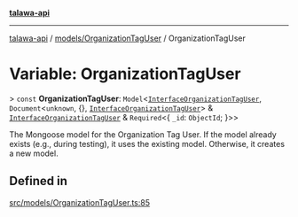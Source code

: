 [**talawa-api**](../../../README.md)

***

[talawa-api](../../../modules.md) / [models/OrganizationTagUser](../README.md) / OrganizationTagUser

# Variable: OrganizationTagUser

\> `const` **OrganizationTagUser**: `Model`\<[`InterfaceOrganizationTagUser`](../interfaces/InterfaceOrganizationTagUser.md), `Document`\<`unknown`, \{\}, [`InterfaceOrganizationTagUser`](../interfaces/InterfaceOrganizationTagUser.md)\> & [`InterfaceOrganizationTagUser`](../interfaces/InterfaceOrganizationTagUser.md) & `Required`\<\{ `_id`: `ObjectId`; \}\>\>

The Mongoose model for the Organization Tag User.
If the model already exists (e.g., during testing), it uses the existing model.
Otherwise, it creates a new model.

## Defined in

[src/models/OrganizationTagUser.ts:85](https://github.com/PalisadoesFoundation/talawa-api/blob/4b5c74fd36bcfc2e36f3a06b67d517e865c188be/src/models/OrganizationTagUser.ts#L85)
